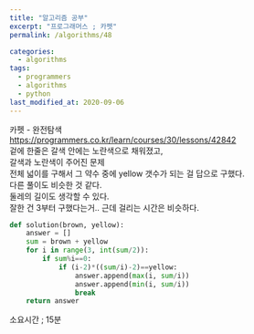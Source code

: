 ```yaml
---
title: "알고리즘 공부"
excerpt: "프로그래머스 ; 카펫"
permalink: /algorithms/48

categories:
  - algorithms
tags:
  - programmers
  - algorithms
  - python
last_modified_at: 2020-09-06
---
```

카펫 - 완전탐색  
<https://programmers.co.kr/learn/courses/30/lessons/42842>  
겉에 한줄은 갈색 안에는 노란색으로 채워졌고,  
갈색과 노란색이 주어진 문제  
전체 넓이를 구해서 그 약수 중에 yellow 갯수가 되는 걸 답으로 구했다.  
다른 풀이도 비슷한 것 같다.  
둘레의 길이도 생각할 수 있다.  
잘한 건 3부터 구했다는거.. 근데 걸리는 시간은 비슷하다.  

```python
def solution(brown, yellow):
    answer = []
    sum = brown + yellow
    for i in range(3, int(sum/2)):
        if sum%i==0:
            if (i-2)*((sum/i)-2)==yellow:
                answer.append(max(i, sum/i))
                answer.append(min(i, sum/i))
                break
    return answer
```
소요시간 ; 15분